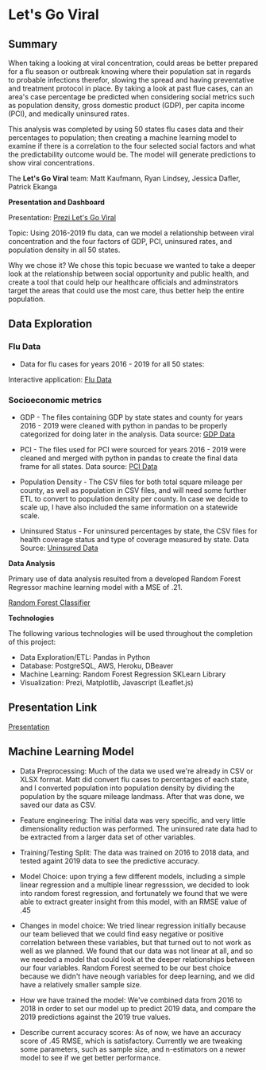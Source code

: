 
# Let's Go Viral 

## Summary

When taking a looking at viral concentration, could areas be better prepared for a flu season or outbreak knowing where their population sat in regards to probable infections therefor, slowing the spread and having preventative and treatment protocol in place. By taking a look at past flue cases, can an area's case percentage be predicted when considering social metrics such as population density, gross domestic product (GDP), per capita income (PCI), and medically uninsured rates.

This analysis was completed by using 50 states flu cases data and their percentages to population; then creating a machine learning model to examine if there is a correlation to the four selected social factors and what the predictability outcome would be. The model will generate predictions to show viral concentrations.

The **Let's Go Viral** team:
Matt Kaufmann, Ryan Lindsey, Jessica Dafler, Patrick Ekanga

**Presentation and Dashboard**

Presentation: [Prezi Let's Go Viral](https://lindsera1.github.io/GoingViral/Lets_Go_Viral_Site/)

Topic: Using 2016-2019 flu data, can we model a relationship between viral concentration and the four factors of GDP, PCI,
uninsured rates, and population density in all 50 states.

Why we chose it? We chose this topic becuase we wanted to take a deeper look at the relationship between social 
opportunity and public health, and create a tool that could help our healthcare officials and adminstrators target the 
areas that could use the most care, thus better help the entire population. 

## Data Exploration

### Flu Data

+ Data for flu cases for years 2016 - 2019 for all 50 states:

Interactive application: [Flu Data](https://gis.cdc.gov/grasp/fluview/fluportaldashboard.html)

### Socioeconomic metrics

+  GDP - The files containing GDP by state states and county for years 2016 - 2019 were cleaned with python in pandas to be properly categorized for doing later in the analysis. Data source: [GDP Data](https://apps.bea.gov/regional/downloadzip.cfm)

+ PCI -  The files used for PCI were sourced for years 2016 - 2019 were cleaned and merged with python in pandas to create the final data frame for all states.  Data source: [PCI Data](https://fred.stlouisfed.org/release?rid=110)

+ Population Density - The CSV files for both total square mileage per county, as well as population in CSV files, and will need some further ETL to convert to population density per county. In case we decide to scale up, I have also included the same information on a statewide scale.

+ Uninsured Status - For uninsured percentages by state, the CSV files for health coverage status and type of coverage measured by state. Data Source: [Uninsured Data](https://www.census.gov/library/publications/2020/demo/p60-271.html)

**Data Analysis**

Primary use of data analysis resulted from a developed Random Forest Regressor machine learning model with a MSE of .21.

[Random Forest Classifier](https://github.com/lindsera1/GoingViral/blob/main/RM_ML_Viz.ipynb)


**Technologies**

The following various technologies will be used throughout the completion of this project:

+ Data Exploration/ETL: Pandas in Python
+ Database: PostgreSQL, AWS, Heroku, DBeaver
+ Machine Learning: Random Forest Regression SKLearn Library
+ Visualization: Prezi, Matplotlib, Javascript (Leaflet.js)

## Presentation Link

[Presentation](https://lindsera1.github.io/GoingViral/Lets_Go_Viral_Site)

## Machine Learning Model

+ Data Preprocessing: Much of the data we used we're already in CSV or XLSX format. Matt did convert flu cases to percentages 
of each state, and I converted population into population density by dividing the population by the square mileage landmass.
After that was done, we saved our data as CSV.

+ Feature engineering: The initial data was very specific, and very little dimensionality reduction was performed. The 
uninsured rate data had to be extracted from a larger data set of other variables.

+ Training/Testing Split: The data was trained on 2016 to 2018 data, and tested againt 2019 data to see the predictive 
accuracy.

+ Model Choice: upon trying a few different models, including a simple linear regression and a multiple linear regresssion, 
we decided to look into random forest regression, and fortunately we found that we were able to extract greater insight
from this model, with an RMSE value of .45

+ Changes in model choice: We tried linear regression initially because our team believed that we could find easy negative 
or positive correlation between these variables, but that turned out to not work as well as we planned. We found that our 
data was not linear at all, and so we needed a model that could look at the deeper relationships between our four variables.
Random Forest seemed to be our best choice because we didn't have neough variables for deep learning, and we did have a 
relatively smaller sample size.

+ How we have trained the model: We've combined data from 2016 to 2018 in order to set our model up to predict 2019 data, and 
compare the 2019 predictions against the 2019 true values. 

+ Describe current accuracy scores: As of now, we have an accuracy score of .45 RMSE, which is satisfactory. Currently we are
tweaking some parameters, such as sample size, and n-estimators on a newer model to see if we get better performance. 





